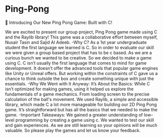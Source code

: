 # Ping-Pong
🚀 Introducing Our New Ping Pong Game: Built with C! 

We are excited to present our group project, Ping Pong game made using C and the Raylib library!
This game was a collaborative effort between myself, Nusair Tasin  and Sajid Al Adeeb.
-Why C? 
As a 1st year undergraduate student the first language we learned is C. So in order to evaluate our skill we were given a group based project that has to be c based. As we are a curious bunch we wanted to be creative. So we decided to make a game using C. C isn’t usually the first language that comes to mind for game development. It doesn’t offer the advanced tools that popular game engines like Unity or Unreal offers. But working within the constraints of C gave us a chance to think outside the box and create something unique with just the essentials.
-Why We Went with It Anyway:
It’s About the Basics: While C isn’t optimized for making games, using it helped us explore the fundamentals of a game mechanics. From loading screen to the precise calculation of the ball's movement. We used Raylib, a simple and accessible library, which made C a lot more manageable for building our 2D Ping Pong game. It’s straightforward but has all the basics that we needed to make the game.
-Important Takeaways:
We gained a greater understanding of low-level programming by creating a game using c.
We wanted to test our skill and gain experiences.
As we are still learning so your opinions will be much valuable. So please play the games and let us know your feedback.
